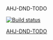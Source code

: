 AHJ-DND-TODO

[![Build status](https://ci.appveyor.com/api/projects/status/0qwd5ktbrbfolpj8?svg=true)](https://ci.appveyor.com/project/Tatiana0325/ahj-dnd-todo)

[AHJ-DND-TODO](https://tatiana0325.github.io/ahj-dnd-todo/)

